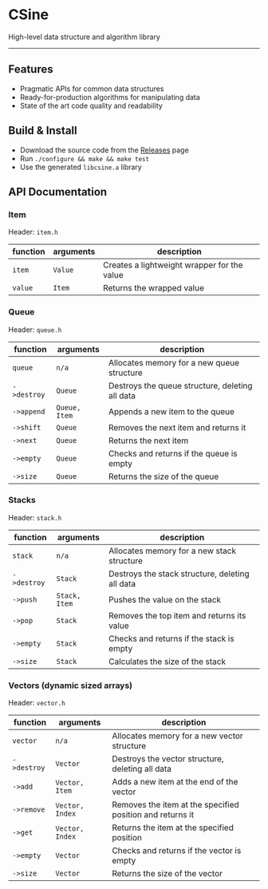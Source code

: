 # CSine
High-level data structure and algorithm library

--------------------------------------------------------------------------------

## Features
- Pragmatic APIs for common data structures
- Ready-for-production algorithms for manipulating data
- State of the art code quality and readability

## Build & Install
- Download the source code from the [Releases](https://github.com/Mooxmirror/csine/releases) page
- Run `./configure && make && make test`
- Use the generated `libcsine.a` library

## API Documentation
### Item
Header: `item.h`

function | arguments | description
-------- | --------- | -------------------------------------------
`item`   | `Value`   | Creates a lightweight wrapper for the value
`value`  | `Item`    | Returns the wrapped value

### Queue
Header: `queue.h`

function    | arguments     | description
----------- | ------------- | -----------------------------------------------
`queue`     | `n/a`         | Allocates memory for a new queue structure
`->destroy` | `Queue`       | Destroys the queue structure, deleting all data
`->append`  | `Queue, Item` | Appends a new item to the queue
`->shift`   | `Queue`       | Removes the next item and returns it
`->next`    | `Queue`       | Returns the next item
`->empty`   | `Queue`       | Checks and returns if the queue is empty
`->size`    | `Queue`       | Returns the size of the queue

### Stacks
Header: `stack.h`

function    | arguments     | description
----------- | ------------- | -----------------------------------------------
`stack`     | `n/a`         | Allocates memory for a new stack structure
`->destroy` | `Stack`       | Destroys the stack structure, deleting all data
`->push`    | `Stack, Item` | Pushes the value on the stack
`->pop`     | `Stack`       | Removes the top item and returns its value
`->empty`   | `Stack`       | Checks and returns if the stack is empty
`->size`    | `Stack`       | Calculates the size of the stack

### Vectors (dynamic sized arrays)
Header: `vector.h`

function    | arguments       | description
----------- | --------------- | ---------------------------------------------------------
`vector`    | `n/a`           | Allocates memory for a new vector structure
`->destroy` | `Vector`        | Destroys the vector structure, deleting all data
`->add`     | `Vector, Item`  | Adds a new item at the end of the vector
`->remove`  | `Vector, Index` | Removes the item at the specified position and returns it
`->get`     | `Vector, Index` | Returns the item at the specified position
`->empty`   | `Vector`        | Checks and returns if the vector is empty
`->size`    | `Vector`        | Returns the size of the vector
